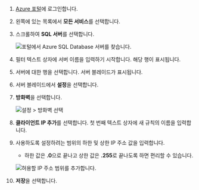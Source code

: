 
<!--
includes/sql-database-include-ip-address-22-v12portal.md

Latest Freshness check:  2016-03-21 , daleche.

As of circa 2015-09-04, the following topics might include this include:
articles/sql-database/sql-database-configure-firewall-settings.md
articles/sql-database/sql-database-connect-query.md


## Server-level firewall rules

### Add a server-level firewall rule through the new Azure portal
-->


1. [Azure 포털](https://portal.azure.com/)에 로그인합니다.

2. 왼쪽에 있는 목록에서 **모든 서비스**를 선택합니다. 

3. 스크롤하여 **SQL 서버**를 선택합니다. 
   
    ![포털에서 Azure SQL Database 서버를 찾습니다.][b21-FindServerInPortal]
5. 필터 텍스트 상자에 서버 이름을 입력하기 시작합니다. 해당 행이 표시됩니다.

6. 서버에 대한 행을 선택합니다. 서버 블레이드가 표시됩니다.

7. 서버 블레이드에서 **설정**을 선택합니다. 

8. **방화벽**을 선택합니다. 
   
    ![설정 > 방화벽 선택][b31-SettingsFirewallNavig]
9. **클라이언트 IP 추가**를 선택합니다. 첫 번째 텍스트 상자에 새 규칙의 이름을 입력합니다.

10. 사용하도록 설정하려는 범위의 하한 및 상한 IP 주소 값을 입력합니다.
    
    * 하한 값은 **.0**으로 끝나고 상한 값은 **.255**로 끝나도록 하면 편리할 수 있습니다.
    
    ![허용할 IP 주소 범위를 추가합니다.][b41-AddRange]
11. **저장**을 선택합니다.

<!-- Image references. -->

[b21-FindServerInPortal]: ./media/sql-database-include-ip-address-22-v12portal/firewall-ip-b21-v12portal-findsvr.png

[b31-SettingsFirewallNavig]: ./media/sql-database-include-ip-address-22-v12portal/firewall-ip-b31-v12portal-settingsfirewall.png

[b41-AddRange]: ./media/sql-database-include-ip-address-22-v12portal/firewall-ip-b41-v12portal-addrange.png



<!--
These includes/ files are a sequenced set, but you can pick and choose:

includes/sql-database-include-ip-address-22-v12portal.md
? includes/sql-database-include-ip-address-*.md
-->
